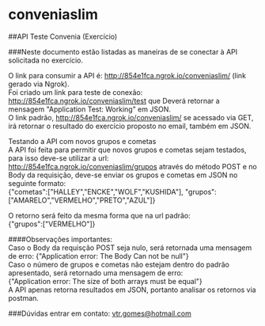 # conveniaslim

##API Teste Convenia (Exercício)

###Neste documento estão listadas as maneiras de se conectar à API solicitada no exercício.

O link para consumir a API é: http://854e1fca.ngrok.io/conveniaslim/ (link gerado via Ngrok).<br>
Foi criado um link para teste de conexão: http://854e1fca.ngrok.io/conveniaslim/test que Deverá retornar a mensagem "Application Test: Working" em JSON.<br>
O link padrão, http://854e1fca.ngrok.io/conveniaslim/  se acessado via GET, irá retornar o resultado do exercício proposto no email, também em JSON.<br>

Testando a API com novos grupos e cometas<br>
A API foi feita para permitir que novos grupos e cometas sejam testados, para isso deve-se utilizar a url:<br> http://854e1fca.ngrok.io/conveniaslim/grupos através do método POST e no Body da requisição, deve-se enviar os grupos e cometas em JSON no seguinte formato:<br>
{"cometas":["HALLEY","ENCKE","WOLF","KUSHIDA"],
"grupos":["AMARELO","VERMELHO","PRETO","AZUL"]}<br>

O retorno será feito da mesma forma que na url padrão: <br>
{"grupos":["VERMELHO"]}

####Observações importantes:<br>
Caso o Body da requisção POST seja nulo, será retornada uma mensagem de erro: {"Application error: The Body Can not be null"}<br>
Caso o número de grupos e cometas não estejam dentro do padrão apresentado, será retornado uma mensagem de erro:<br> {"Application error: The size of both arrays must be equal"}<br>
A API apenas retorna resultados em JSON, portanto analisar os retornos via postman.<br>

###Dúvidas entrar em contato: vtr.gomes@hotmail.com

